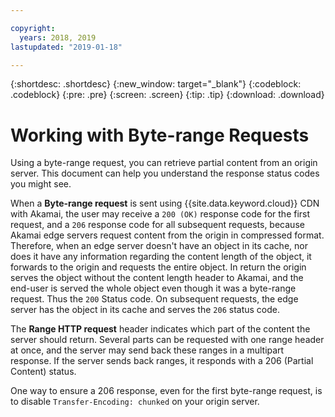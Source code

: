```yaml
---

copyright:
  years: 2018, 2019
lastupdated: "2019-01-18"

---
```


{:shortdesc: .shortdesc}
{:new_window: target="_blank"}
{:codeblock: .codeblock}
{:pre: .pre}
{:screen: .screen}
{:tip: .tip}
{:download: .download}


# Working with Byte-range Requests

Using a byte-range request, you can retrieve partial content from an origin server. This document can help you understand the response status codes you might see.

When a **Byte-range request** is sent using {{site.data.keyword.cloud}} CDN with Akamai, the user may receive a `200 (OK)` response code for the first request, and a `206` response code for all subsequent requests, because Akamai edge servers request content from the origin in compressed format. Therefore, when an edge server doesn't have an object in its cache, nor does it have any information regarding the content length of the object, it forwards to the origin and requests the entire object. In return the origin serves the object without the content length header to Akamai, and the end-user is served the whole object even though it was a byte-range request. Thus the `200` Status code. On subsequent requests, the edge server has the object in its cache and serves the `206` status code.

The **Range HTTP request** header indicates which part of the content the server should return. Several parts can be requested with one range header at once, and the server may send back these ranges in a multipart response. If the server sends back ranges, it responds with a 206 (Partial Content) status.

One way to ensure a 206 response, even for the first byte-range request, is to disable `Transfer-Encoding: chunked` on your origin server.
